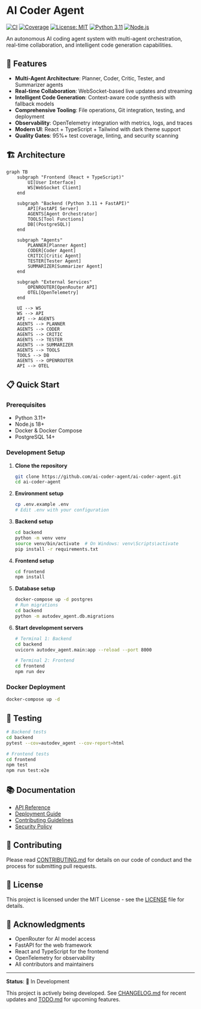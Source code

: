 # AI Coder Agent

[![CI](https://github.com/ai-coder-agent/ai-coder-agent/actions/workflows/ci.yml/badge.svg)](https://github.com/ai-coder-agent/ai-coder-agent/actions/workflows/ci.yml)
[![Coverage](https://codecov.io/gh/ai-coder-agent/ai-coder-agent/branch/main/graph/badge.svg)](https://codecov.io/gh/ai-coder-agent/ai-coder-agent)
[![License: MIT](https://img.shields.io/badge/License-MIT-yellow.svg)](https://opensource.org/licenses/MIT)
[![Python 3.11](https://img.shields.io/badge/python-3.11-blue.svg)](https://www.python.org/downloads/)
[![Node.js](https://img.shields.io/badge/node.js-18.x-green.svg)](https://nodejs.org/)

An autonomous AI coding agent system with multi-agent orchestration, real-time collaboration, and intelligent code generation capabilities.

## 🚀 Features

- **Multi-Agent Architecture**: Planner, Coder, Critic, Tester, and Summarizer agents
- **Real-time Collaboration**: WebSocket-based live updates and streaming
- **Intelligent Code Generation**: Context-aware code synthesis with fallback models
- **Comprehensive Tooling**: File operations, Git integration, testing, and deployment
- **Observability**: OpenTelemetry integration with metrics, logs, and traces
- **Modern UI**: React + TypeScript + Tailwind with dark theme support
- **Quality Gates**: 95%+ test coverage, linting, and security scanning

## 🏗️ Architecture

```mermaid
graph TB
    subgraph "Frontend (React + TypeScript)"
        UI[User Interface]
        WS[WebSocket Client]
    end
    
    subgraph "Backend (Python 3.11 + FastAPI)"
        API[FastAPI Server]
        AGENTS[Agent Orchestrator]
        TOOLS[Tool Functions]
        DB[(PostgreSQL)]
    end
    
    subgraph "Agents"
        PLANNER[Planner Agent]
        CODER[Coder Agent]
        CRITIC[Critic Agent]
        TESTER[Tester Agent]
        SUMMARIZER[Summarizer Agent]
    end
    
    subgraph "External Services"
        OPENROUTER[OpenRouter API]
        OTEL[OpenTelemetry]
    end
    
    UI --> WS
    WS --> API
    API --> AGENTS
    AGENTS --> PLANNER
    AGENTS --> CODER
    AGENTS --> CRITIC
    AGENTS --> TESTER
    AGENTS --> SUMMARIZER
    AGENTS --> TOOLS
    TOOLS --> DB
    AGENTS --> OPENROUTER
    API --> OTEL
```

## 📋 Quick Start

### Prerequisites

- Python 3.11+
- Node.js 18+
- Docker & Docker Compose
- PostgreSQL 14+

### Development Setup

1. **Clone the repository**
   ```bash
   git clone https://github.com/ai-coder-agent/ai-coder-agent.git
   cd ai-coder-agent
   ```

2. **Environment setup**
   ```bash
   cp .env.example .env
   # Edit .env with your configuration
   ```

3. **Backend setup**
   ```bash
   cd backend
   python -m venv venv
   source venv/bin/activate  # On Windows: venv\Scripts\activate
   pip install -r requirements.txt
   ```

4. **Frontend setup**
   ```bash
   cd frontend
   npm install
   ```

5. **Database setup**
   ```bash
   docker-compose up -d postgres
   # Run migrations
   cd backend
   python -m autodev_agent.db.migrations
   ```

6. **Start development servers**
   ```bash
   # Terminal 1: Backend
   cd backend
   uvicorn autodev_agent.main:app --reload --port 8000
   
   # Terminal 2: Frontend
   cd frontend
   npm run dev
   ```

### Docker Deployment

```bash
docker-compose up -d
```

## 🧪 Testing

```bash
# Backend tests
cd backend
pytest --cov=autodev_agent --cov-report=html

# Frontend tests
cd frontend
npm test
npm run test:e2e
```

## 📚 Documentation

- [API Reference](docs/api.md)
- [Deployment Guide](docs/deployment.md)
- [Contributing Guidelines](CONTRIBUTING.md)
- [Security Policy](SECURITY.md)

## 🤝 Contributing

Please read [CONTRIBUTING.md](CONTRIBUTING.md) for details on our code of conduct and the process for submitting pull requests.

## 📄 License

This project is licensed under the MIT License - see the [LICENSE](LICENSE) file for details.

## 🙏 Acknowledgments

- OpenRouter for AI model access
- FastAPI for the web framework
- React and TypeScript for the frontend
- OpenTelemetry for observability
- All contributors and maintainers

---

**Status**: 🚧 In Development

This project is actively being developed. See [CHANGELOG.md](CHANGELOG.md) for recent updates and [TODO.md](TODO.md) for upcoming features.
